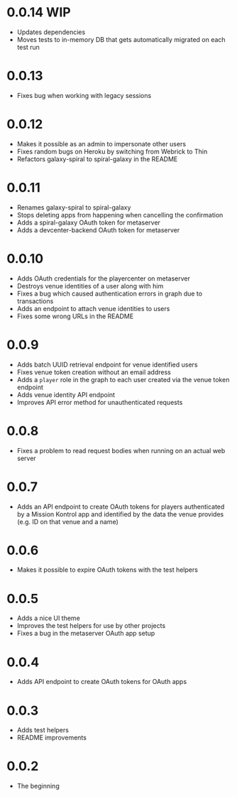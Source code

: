 # 0.0.14 WIP

* Updates dependencies
* Moves tests to in-memory DB that gets automatically migrated on each test run

# 0.0.13

* Fixes bug when working with legacy sessions

# 0.0.12

* Makes it possible as an admin to impersonate other users
* Fixes random bugs on Heroku by switching from Webrick to Thin
* Refactors galaxy-spiral to spiral-galaxy in the README

# 0.0.11

* Renames galaxy-spiral to spiral-galaxy
* Stops deleting apps from happening when cancelling the confirmation
* Adds a spiral-galaxy OAuth token for metaserver
* Adds a devcenter-backend OAuth token for metaserver

# 0.0.10

* Adds OAuth credentials for the playercenter on metaserver
* Destroys venue identities of a user along with him
* Fixes a bug which caused authentication errors in graph due to transactions
* Adds an endpoint to attach venue identities to users
* Fixes some wrong URLs in the README

# 0.0.9

* Adds batch UUID retrieval endpoint for venue identified users
* Fixes venue token creation without an email address
* Adds a ``player`` role in the graph to each user created via the venue token endpoint
* Adds venue identity API endpoint
* Improves API error method for unauthenticated requests

# 0.0.8

* Fixes a problem to read request bodies when running on an actual web server

# 0.0.7

* Adds an API endpoint to create OAuth tokens for players authenticated by a Mission Kontrol app and identified by the data the venue provides (e.g. ID on that venue and a name)

# 0.0.6

* Makes it possible to expire OAuth tokens with the test helpers

# 0.0.5

* Adds a nice UI theme
* Improves the test helpers for use by other projects
* Fixes a bug in the metaserver OAuth app setup

# 0.0.4

* Adds API endpoint to create OAuth tokens for OAuth apps

# 0.0.3

* Adds test helpers
* README improvements

# 0.0.2

* The beginning
